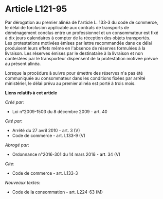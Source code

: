 # Article L121-95

Par dérogation au premier alinéa de l'article L. 133-3 du code de commerce, le délai de forclusion applicable aux contrats de
transports de déménagement conclus entre un professionnel et un consommateur est fixé à dix jours calendaires à compter de la
réception des objets transportés. Les protestations motivées émises par lettre recommandée dans ce délai produisent leurs
effets même en l'absence de réserves formulées à la livraison. Les réserves émises par le destinataire à la livraison et non
contestées par le transporteur dispensent de la protestation motivée prévue au présent alinéa. 

Lorsque la procédure à suivre pour émettre des réserves n'a pas été communiquée au consommateur dans les conditions fixées
par arrêté ministériel, le délai prévu au premier alinéa est porté à trois mois.

**Liens relatifs à cet article**

_Créé par_:

  - Loi n°2009-1503 du 8 décembre 2009 - art. 40

_Cité par_:

  - Arrêté du 27 avril 2010 - art. 3 (V)
  - Code de commerce - art. L133-9 (V)

_Abrogé par_:

  - Ordonnance n°2016-301 du 14 mars 2016 - art. 34 (V)

_Cite_:

  - Code de commerce - art. L133-3

_Nouveaux textes_:

  - Code de la consommation - art. L224-63 (M)
